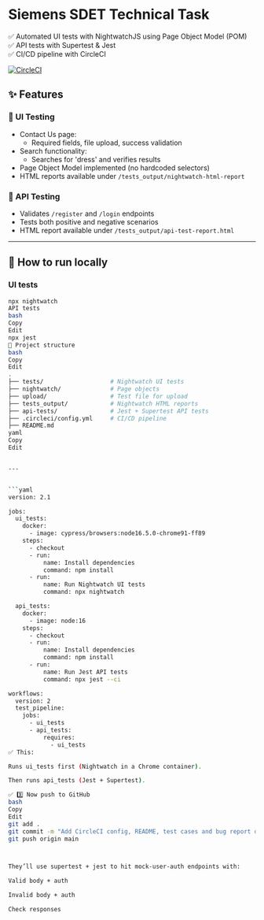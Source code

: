 # Siemens SDET Technical Task

✅ Automated UI tests with NightwatchJS using Page Object Model (POM)  
✅ API tests with Supertest & Jest  
✅ CI/CD pipeline with CircleCI

[![CircleCI](https://app.circleci.com/pipelines/circleci/LDvYkPuF7vKQopersecfHx)](https://app.circleci.com/pipelines/circleci/LDvYkPuF7vKQopersecfHx)


## ✨ Features

### 🔎 UI Testing
- Contact Us page:
  - Required fields, file upload, success validation
- Search functionality:
  - Searches for 'dress' and verifies results
- Page Object Model implemented (no hardcoded selectors)
- HTML reports available under `/tests_output/nightwatch-html-report`

### 🧪 API Testing
- Validates `/register` and `/login` endpoints
- Tests both positive and negative scenarios
- HTML report available under `/tests_output/api-test-report.html`

---


## 🚀 How to run locally

### UI tests
```bash
npx nightwatch
API tests
bash
Copy
Edit
npx jest
📁 Project structure
bash
Copy
Edit
.
├── tests/                   # Nightwatch UI tests
├── nightwatch/              # Page objects
├── upload/                  # Test file for upload
├── tests_output/            # Nightwatch HTML reports
├── api-tests/               # Jest + Supertest API tests
├── .circleci/config.yml     # CI/CD pipeline
├── README.md
yaml
Copy
Edit


---


```yaml
version: 2.1

jobs:
  ui_tests:
    docker:
      - image: cypress/browsers:node16.5.0-chrome91-ff89
    steps:
      - checkout
      - run:
          name: Install dependencies
          command: npm install
      - run:
          name: Run Nightwatch UI tests
          command: npx nightwatch

  api_tests:
    docker:
      - image: node:16
    steps:
      - checkout
      - run:
          name: Install dependencies
          command: npm install
      - run:
          name: Run Jest API tests
          command: npx jest --ci

workflows:
  version: 2
  test_pipeline:
    jobs:
      - ui_tests
      - api_tests:
          requires:
            - ui_tests
✅ This:

Runs ui_tests first (Nightwatch in a Chrome container).

Then runs api_tests (Jest + Supertest).

✅ 3️⃣ Now push to GitHub
bash
Copy
Edit
git add .
git commit -m "Add CircleCI config, README, test cases and bug report docs"
git push origin main



They’ll use supertest + jest to hit mock-user-auth endpoints with:

Valid body + auth

Invalid body + auth

Check responses
